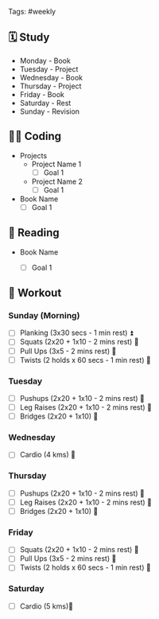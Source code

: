 Tags: #weekly

## 🗓️ Study 

- Monday - Book
- Tuesday - Project
- Wednesday - Book
- Thursday - Project
- Friday - Book
- Saturday - Rest
- Sunday - Revision 

## 🧑‍💻 Coding

- Projects
	- Project Name 1
		- [ ] Goal 1
	- Project Name 2
		- [ ] Goal 1
- Book Name
	- [ ] Goal 1
	
## 📖 Reading

- Book Name
	- [ ] Goal 1


## 💪 Workout

### Sunday (Morning)

- [ ] Planking (3x30 secs - 1 min rest) ⏫ 
- [ ] Squats (2x20 + 1x10  - 2 mins rest) 🔺 
- [ ] Pull Ups (3x5  - 2 mins rest) 🔺 
- [ ] Twists (2 holds x 60 secs  - 1 min rest) 🔺 

### Tuesday 

- [ ] Pushups (2x20 + 1x10  - 2 mins rest) 🔺
- [ ] Leg Raises (2x20 + 1x10  - 2 mins rest) 🔺 
- [ ] Bridges (2x20 + 1x10) 🔺 

### Wednesday

- [ ] Cardio (4 kms) 🔺  

### Thursday 

- [ ] Pushups (2x20 + 1x10  - 2 mins rest) 🔺 
- [ ] Leg Raises (2x20 + 1x10  - 2 mins rest) 🔺 
- [ ] Bridges (2x20 + 1x10) 🔺 
### Friday

- [ ] Squats (2x20 + 1x10  - 2 mins rest) 🔺 
- [ ] Pull Ups (3x5  - 2 mins rest) 🔺 
- [ ] Twists  (2 holds x 60 secs  - 1 min rest) 🔺 
### Saturday

- [ ] Cardio (5 kms)🔺 
